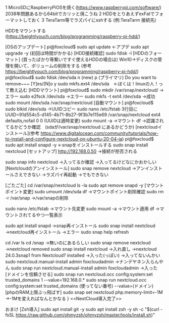 1 MicroSDにRaspberryPiOSを焼く(https://www.raspberrypi.com/software/) 2038年問題あるから64bitでカリッと焼こうね
2 HDDをとりあえずexFatでフォーマットしておく
3 TeraTarm等でラズパイにsshする (例:TeraTarm 接続先)

HDDをマウントする (https://beightlyouch.com/blog/programming/raspberry-pi-hdd/)

[OSのアップデート]
pi@foxcloud$
sudo apt update ←アプデ
sudo apt upgrade -y
(初回は時間がかかる)
[HDD接続確認]
sudo fdisk -l 
[HDDのフォーマット]
(買ったばかり等繋いですぐ使えるHDDの場合は)
Win10→ディスクの管理を開いて、ボリュームの削除をする
(参考 https://beightlyouch.com/blog/programming/raspberry-pi-hdd/)
pi@foxcloud$
sudo fdisk /dev/sda
n (new)
p (プライマリ)
Do you want to remove~~~ [Y]es/[N]o y
sudo mkfs.ext4 /dev/sda　←ぼくは！linuxの人！って教え込む
[HDDマウント]
pi@foxcloud$
sudo mkdir /var/snap/nextcloud/
→エラー
sudo e2fsck /dev/sda
→エラー
sudo mkfs -t ext4 /dev/sda
→成功
sudo mount /dev/sda /var/snap/nextcloud
[自動マウント]
pi@foxcloud$
sudo blkid /dev/sda
→UUIDコピー
sudo nano /etc/fstab
3行目に
UUID=91d554c5-d145-4b71-8b27-9f3b7e115e69  /var/snap/nextcloud ext4 defaults,nofail 0 0
(UUIDは適時変更)
sudo mount -a
→マウント
df
→認識されてるかどうか確認　(sdaが/var/snap/nextcloud にあるかどうか)
[nextcloudインストール](参考 https://www.digitalocean.com/community/tutorials/how-to-install-and-configure-nextcloud-on-ubuntu-20-04-ja)
pi@foxcloud$
sudo apt install snapd -y ←snapをインストールする
sudo snap install nextcloud 
[セットアップ]
http://192.168.0.50
→接続が拒否される

sudo snap info nextcloud
→入ってるか確認
→入ってるけどなにかおかしい
[Nextcloudのアンインストール]
sudo snap remove nextcloud
→アンインストールさえできない
→ラズパイ再起動
→でもできない
 
 [ごたごた]
 cd /var/snap/nextcloud
 ls -la
 sudo apt remove snapd -y
 [マウントポイント変更]
sudo umount /dev/sda 
df
→マウントポイント削除確認
sudo rm -r /var/snap
→/var/snapの削除

sudo nano /etc/fstab
→マウント先変更
sudo mount -a
→マウント適用
df
→マウントされてるやつ一覧表示

sudo apt install snapd
→snap再インストール
sudo snap install nextcloud
→nextcloud再インストール
→エラー
sudo snap help refresh

cd /var
ls
cd /snap
→無いのにあるらしい
sudo snap remove nextcloud 
→nextcloud removed
sudo snap install nextcloud
→入れ直し
→nextcloud 24.0.3snap1 from Nextcloud? installed
→入った(っぽい)
→入ってないんかい
sudo nextcloud.manual-install admin foxcloudadmin
→ナンデヤネン入らんやん 
sudo snap run nextcloud.manual-install admin foxcloudadmin
→入った
[ドメインを信頼させる]
sudo snap run nextcloud.occ config:system:set trusted_domains 1 --value=192.168.0.*
sudo snap run nextcloud.occ config:system:set trusted_domains (使ってない番号) --value=(ドメイン)
[phpのRAM上限ぶっ飛ばす]
sudo snap set nextcloud php.memory-limit=-1M
→-1Mを変えればなんとかなる
}
<<NextCloud導入完了>>


おまけ
[Zsh導入]
sudo apt install git -y
sudo apt install zsh -y 
sh -c "$(curl -fsSL https://raw.github.com/ohmyzsh/ohmyzsh/master/tools/install.sh)"


